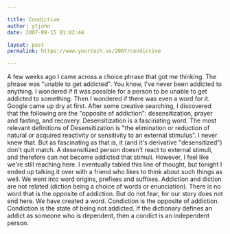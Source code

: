 ```yaml
---

title: Condictive
author: ytjohn
date: 2007-09-15 01:02:44

layout: post
permalink: https://www.yourtech.us/2007/condictive

---
```

A few weeks ago I came across a choice phrase that got me thinking.  The phrase was "unable to get addicted".  You know, I've never been addicted to anything.  I wondered if it was possible for a person to be unable to get addicted to something.  Then I wondered if there was even a word for it.  Google came up dry at first.  After some creative searching, I discovered that the
following are the "opposite of addiction": desensitization, prayer and fasting, and recovery.  Desensitization is a fascinating word.  The most relevant definitions of Desensitization is "the elimination or reduction of natural or acquired reactivity or sensitivity to an external stimulus".  I never knew that.  But as fascinating as that is, it (and it's derivative "desensitized") don't quit match.  A desensitized person doesn't react to external stimuli,
and therefore can not become addicted that stimuli.  However, I feel like we're still reaching here.  I eventually tabled this line of thought, but tonight I ended up talking it over with a friend who
likes to think about such things as well.  We went into word origins, prefixes and suffixes.  Addiction and diction are not related (diction being a choice of words or enunciation).  There is no word
that is the opposite of addiction.   But do not fear, for our story does not end here.  We have created a word.  Condiction is the opposite of addiction.  Condiction is the state of being not addicted.  If the dictionary defines an addict as someone who is dependent, then a condict is an independent person.
